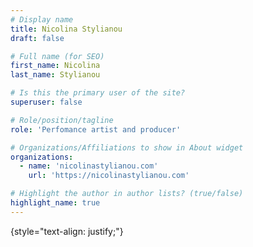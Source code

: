 ```yaml
---
# Display name
title: Nicolina Stylianou
draft: false

# Full name (for SEO)
first_name: Nicolina
last_name: Stylianou

# Is this the primary user of the site?
superuser: false

# Role/position/tagline
role: 'Perfomance artist and producer'

# Organizations/Affiliations to show in About widget
organizations:
  - name: 'nicolinastylianou.com'
    url: 'https://nicolinastylianou.com'

# Highlight the author in author lists? (true/false)
highlight_name: true
---
```


{style="text-align: justify;"}

